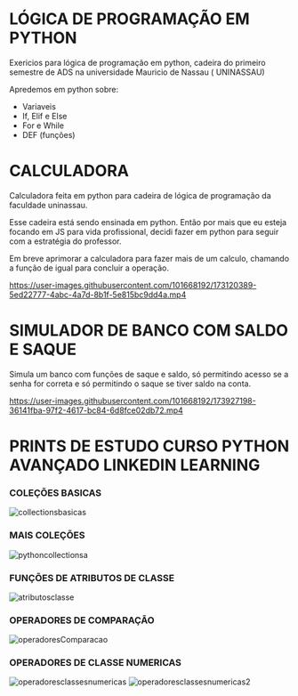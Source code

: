 # LÓGICA DE PROGRAMAÇÃO EM PYTHON

Exericios para lógica de programação em python, cadeira do primeiro semestre de ADS na universidade Mauricio de Nassau ( UNINASSAU)

<p>Apredemos em python sobre:</p>
<ul>
  <li>Variaveis</li>
  <li>If, Elif e Else</li>
  <li>For e While</li>
  <li>DEF (funções)</li>
</ul>

# CALCULADORA
<p>Calculadora feita em python para cadeira de lógica de programação da faculdade uninassau.</p>
<p>Esse cadeira está sendo ensinada em python. Então por mais que eu esteja focando em JS para vida profissional, decidi fazer em python para seguir com a estratégia do professor.</p>


<p>Em breve aprimorar a calculadora para fazer mais de um calculo, chamando a função de igual para concluir a operação.</p>

https://user-images.githubusercontent.com/101668192/173120389-5ed22777-4abc-4a7d-8b1f-5e815bc9dd4a.mp4

# SIMULADOR DE BANCO COM SALDO E SAQUE

<p>Simula um banco com funções de saque e saldo, só permitindo acesso se a senha for correta e só permitindo o saque se tiver saldo na conta.</p>

https://user-images.githubusercontent.com/101668192/173927198-36141fba-97f2-4617-bc84-6d8fce02db72.mp4


# PRINTS DE ESTUDO CURSO PYTHON AVANÇADO LINKEDIN LEARNING

### COLEÇÕES BASICAS
![collectionsbasicas](https://user-images.githubusercontent.com/101668192/192151465-35307af2-962c-46ac-a1f5-c47864e93bc4.jpg)

### MAIS COLEÇÕES 
![pythoncollectionsa](https://user-images.githubusercontent.com/101668192/192151492-f6b1ff4d-b8ef-4f88-b60a-00f5c730774d.jpg)

### FUNÇÕES DE ATRIBUTOS DE CLASSE
![atributosclasse](https://user-images.githubusercontent.com/101668192/192151509-82eb0dee-1554-49f0-96d3-1a6274e438ad.jpg)

### OPERADORES DE COMPARAÇÃO
![operadoresComparacao](https://user-images.githubusercontent.com/101668192/192151517-16775477-a3c2-4ab1-8961-530efd29f65f.jpg)

### OPERADORES DE CLASSE NUMERICAS
![operadoresclassesnumericas](https://user-images.githubusercontent.com/101668192/192151528-96b19ad0-290a-4ebc-9421-e8e1f0dcb8bb.jpg)
![operadoresclassesnumericas2](https://user-images.githubusercontent.com/101668192/192151536-cbd46607-60d5-4baa-921c-296c9804b3ea.jpg)


